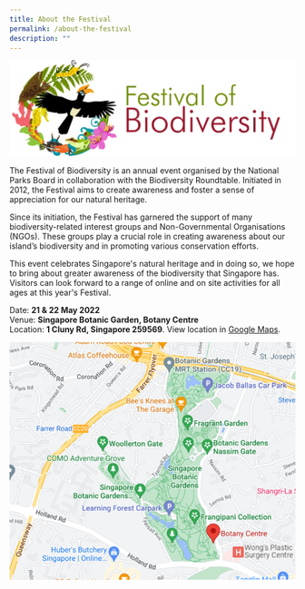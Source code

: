 ```yaml
---
title: About the Festival
permalink: /about-the-festival
description: ""
---
```

![Alt text for image on Isomer site](/images/fob.png)

The Festival of Biodiversity is an annual event organised by the National Parks Board in collaboration with the Biodiversity Roundtable. Initiated in 2012, the Festival aims to create awareness and foster a sense of appreciation for our natural heritage.

Since its initiation, the Festival has garnered the support of many biodiversity-related interest groups and Non-Governmental Organisations (NGOs). These groups play a crucial role in creating awareness about our island’s biodiversity and in promoting various conservation efforts.

This event celebrates Singapore's natural heritage and in doing so, we hope to bring about greater awareness of the biodiversity that Singapore has. Visitors can look forward to a range of online and on site activities for all ages at this year's Festival. 


Date: **21 & 22 May 2022**\
Venue: **Singapore Botanic Garden, Botany Centre**\
Location: **1 Cluny Rd, Singapore 259569**. View location in [Google Maps](https://goo.gl/maps/XU3Lzd968B6MY57M6).

![Map of Botany Centre](/images/2022FOBLocation.png)